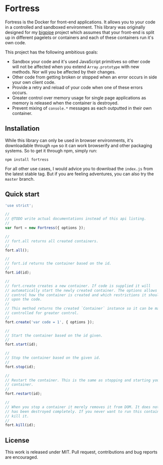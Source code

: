 # Fortress

Fortress is the Docker for front-end applications. It allows you to your code in
a controlled and sandboxed environment. This library was originally designed for
my [bigpipe] project which assumes that your front-end is split up in different
pagelets or containers and each of these containers run it's own code.

[bigpipe]: https://github.com/3rd-Eden/bigpipe

This project has the following ambitious goals:

- Sandbox your code and it's used JavaScript primitives so other code will not
  be affected when you extend `Array.prototype` with new methods. Nor will you
  be affected by their changes.
- Other code from getting broken or stopped when an error occurs in side your
  own client code.
- Provide a retry and reload of your code when one of these errors occurs.
- Greater control over memory usage for single page applications as memory is
  released when the container is destroyed.
- Prevent mixing of `console.*` messages as each outputted in their own
  container.

## Installation

While this library can only be used in browser environments, it's downloadable
through `npm` so it can work browserify and other packaging systems. So to get
it through npm, simply run:

```
npm install fortress
```

For all other use cases, I would advice you to download the `index.js` from the
latest stable tag. But if you are feeling adventures, you can also try the
`master` branch.

## Quick start

```js
'use strict';

//
// @TODO write actual documentations instead of this api listing.
// 
var fort = new Fortress({ options });

//
// fort.all returns all created containers.
//
fort.all();

//
// fort.id returns the container based on the id.
//
fort.id(id);

//
// fort.create creates a new container. If code is supplied it will
// automatically start the newly created container. The options allows you
// control how the container is created and which restrictions it should force
// upon the code.
//
// This method returns the created `Container` instance so it can be manually
// controlled for greater control.
//
fort.create('var code = 1', { options });

//
// Start the container based on the id given.
//
fort.start(id);

//
// Stop the container based on the given id.
//
fort.stop(id);

//
// Restart the container. This is the same as stopping and starting your
// container.
//
fort.restart(id);

//
// When you stop a container it merely removes it from DOM. It does not mean it
// has been destroyed completely. If you never want to run this container again,
// kill it.
//
fort.kill(id);
```

## License

This work is released under MIT. Pull request, contributions and bug reports are
encouraged.
